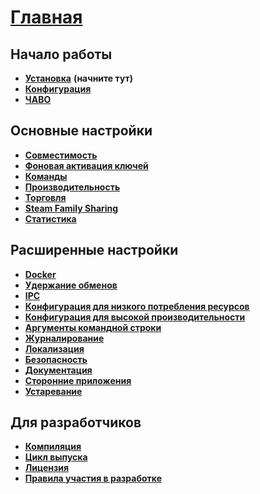 # **[Главная](https://github.com/JustArchi/ArchiSteamFarm/wiki/Home)**

## Начало работы

* **[Установка](https://github.com/JustArchi/ArchiSteamFarm/wiki/Setting-up-ru-RU)** **(начните тут)**
* **[Конфигурация](https://github.com/JustArchi/ArchiSteamFarm/wiki/Configuration-ru-RU)**
* **[ЧАВО](https://github.com/JustArchi/ArchiSteamFarm/wiki/FAQ-ru-RU)**

## Основные настройки

* **[Совместимость](https://github.com/JustArchi/ArchiSteamFarm/wiki/Compatibility-ru-RU)**
* **[Фоновая активация ключей](https://github.com/JustArchi/ArchiSteamFarm/wiki/Background-games-redeemer-ru-RU)**
* **[Команды](https://github.com/JustArchi/ArchiSteamFarm/wiki/Commands-ru-RU)**
* **[Производительность](https://github.com/JustArchi/ArchiSteamFarm/wiki/Performance-ru-RU)**
* **[Торговля](https://github.com/JustArchi/ArchiSteamFarm/wiki/Trading-ru-RU)**
* **[Steam Family Sharing](https://github.com/JustArchi/ArchiSteamFarm/wiki/Steam-Family-Sharing-ru-RU)**
* **[Статистика](https://github.com/JustArchi/ArchiSteamFarm/wiki/Statistics-ru-RU)**

## Расширенные настройки

* **[Docker](https://github.com/JustArchi/ArchiSteamFarm/wiki/Docker-ru-RU)**
* **[Удержание обменов](https://github.com/JustArchi/ArchiSteamFarm/wiki/Escrow-ru-RU)**
* **[IPC](https://github.com/JustArchi/ArchiSteamFarm/wiki/IPC-ru-RU)**
* **[Конфигурация для низкого потребления ресурсов](https://github.com/JustArchi/ArchiSteamFarm/wiki/Low-memory-setup-ru-RU)**
* **[Конфигурация для высокой производительности](https://github.com/JustArchi/ArchiSteamFarm/wiki/High-performance-setup-ru-RU)**
* **[Аргументы командной строки](https://github.com/JustArchi/ArchiSteamFarm/wiki/Command-line-arguments-ru-RU)**
* **[Журналирование](https://github.com/JustArchi/ArchiSteamFarm/wiki/Logging-ru-RU)**
* **[Локализация](https://github.com/JustArchi/ArchiSteamFarm/wiki/Localization-ru-RU)**
* **[Безопасность](https://github.com/JustArchi/ArchiSteamFarm/wiki/Security-ru-RU)**
* **[Документация](https://github.com/JustArchi/ArchiSteamFarm/wiki/Documentation-ru-RU)**
* **[Сторонние приложения](https://github.com/JustArchi/ArchiSteamFarm/wiki/Third-party-tools-ru-RU)**
* **[Устаревание](https://github.com/JustArchi/ArchiSteamFarm/wiki/Deprecation-ru-RU)**

## Для разработчиков

* **[Компиляция](https://github.com/JustArchi/ArchiSteamFarm/wiki/Compilation-ru-RU)**
* **[Цикл выпуска](https://github.com/JustArchi/ArchiSteamFarm/wiki/Release-cycle-ru-RU)**
* **[Лицензия](https://github.com/JustArchi/ArchiSteamFarm/wiki/License-ru-RU)**
* **[Правила участия в разработке](https://github.com/JustArchi/ArchiSteamFarm/blob/master/.github/CONTRIBUTING.md)**